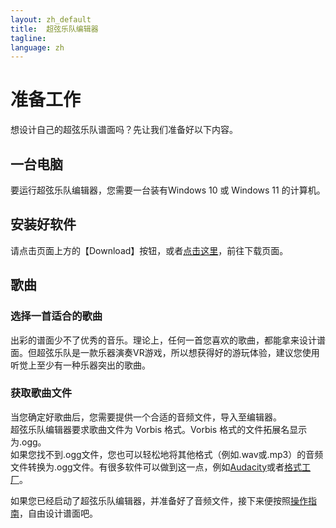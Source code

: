 ```yaml
---
layout: zh_default
title:  超弦乐队编辑器
tagline: 
language: zh
---
```

# 准备工作
想设计自己的超弦乐队谱面吗？先让我们准备好以下内容。   

## **一台电脑**  
要运行超弦乐队编辑器，您需要一台装有Windows 10 或 Windows 11 的计算机。  

## **安装好软件**
请点击页面上方的【Download】按钮，或者[点击这里](https://github.com/Smartmelon/BandSpace/releases)，前往下载页面。  

## **歌曲**
### 选择一首适合的歌曲
出彩的谱面少不了优秀的音乐。理论上，任何一首您喜欢的歌曲，都能拿来设计谱面。但超弦乐队是一款乐器演奏VR游戏，所以想获得好的游玩体验，建议您使用听觉上至少有一种乐器突出的歌曲。  

### 获取歌曲文件
当您确定好歌曲后，您需要提供一个合适的音频文件，导入至编辑器。  
超弦乐队编辑器要求歌曲文件为 Vorbis 格式。Vorbis 格式的文件拓展名显示为.ogg。  
如果您找不到.ogg文件，您也可以轻松地将其他格式（例如.wav或.mp3）的音频文件转换为.ogg文件。有很多软件可以做到这一点，例如[Audacity](https://www.audacityteam.org/)或者[格式工厂](http://www.pcgeshi.com/index.html)。  

如果您已经启动了超弦乐队编辑器，并准备好了音频文件，接下来便按照[操作指南](mapping-instruction)，自由设计谱面吧。
